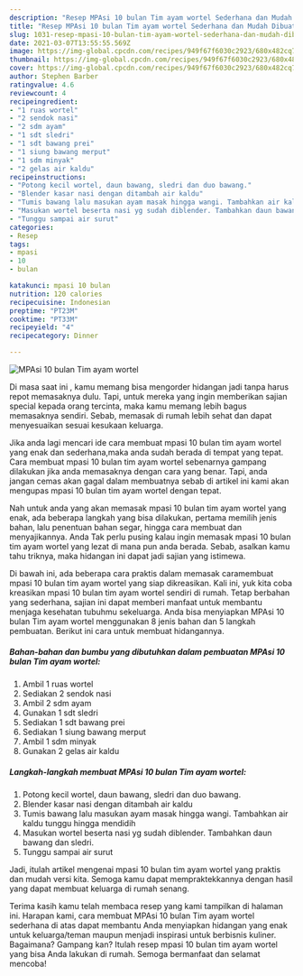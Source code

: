 ```yaml
---
description: "Resep MPAsi 10 bulan Tim ayam wortel Sederhana dan Mudah Dibuat"
title: "Resep MPAsi 10 bulan Tim ayam wortel Sederhana dan Mudah Dibuat"
slug: 1031-resep-mpasi-10-bulan-tim-ayam-wortel-sederhana-dan-mudah-dibuat
date: 2021-03-07T13:55:55.569Z
image: https://img-global.cpcdn.com/recipes/949f67f6030c2923/680x482cq70/mpasi-10-bulan-tim-ayam-wortel-foto-resep-utama.jpg
thumbnail: https://img-global.cpcdn.com/recipes/949f67f6030c2923/680x482cq70/mpasi-10-bulan-tim-ayam-wortel-foto-resep-utama.jpg
cover: https://img-global.cpcdn.com/recipes/949f67f6030c2923/680x482cq70/mpasi-10-bulan-tim-ayam-wortel-foto-resep-utama.jpg
author: Stephen Barber
ratingvalue: 4.6
reviewcount: 4
recipeingredient:
- "1 ruas wortel"
- "2 sendok nasi"
- "2 sdm ayam"
- "1 sdt sledri"
- "1 sdt bawang prei"
- "1 siung bawang merput"
- "1 sdm minyak"
- "2 gelas air kaldu"
recipeinstructions:
- "Potong kecil wortel, daun bawang, sledri dan duo bawang."
- "Blender kasar nasi dengan ditambah air kaldu"
- "Tumis bawang lalu masukan ayam masak hingga wangi. Tambahkan air kaldu tunggu hingga mendidih"
- "Masukan wortel beserta nasi yg sudah diblender. Tambahkan daun bawang dan sledri."
- "Tunggu sampai air surut"
categories:
- Resep
tags:
- mpasi
- 10
- bulan

katakunci: mpasi 10 bulan 
nutrition: 120 calories
recipecuisine: Indonesian
preptime: "PT23M"
cooktime: "PT33M"
recipeyield: "4"
recipecategory: Dinner

---
```



![MPAsi 10 bulan Tim ayam wortel](https://img-global.cpcdn.com/recipes/949f67f6030c2923/680x482cq70/mpasi-10-bulan-tim-ayam-wortel-foto-resep-utama.jpg)

Di masa  saat ini , kamu memang bisa mengorder hidangan jadi tanpa harus repot memasaknya dulu. Tapi, untuk mereka yang ingin memberikan sajian special kepada orang tercinta, maka kamu memang lebih bagus memasaknya sendiri. Sebab, memasak di rumah lebih sehat dan dapat menyesuaikan sesuai kesukaan keluarga.

Jika anda lagi mencari ide cara membuat mpasi 10 bulan tim ayam wortel yang enak dan sederhana,maka anda sudah berada di tempat yang tepat. Cara membuat mpasi 10 bulan tim ayam wortel  sebenarnya gampang dilakukan jika anda memasaknya dengan cara yang benar. Tapi, anda jangan cemas akan gagal dalam membuatnya 
sebab di artikel ini kami akan mengupas mpasi 10 bulan tim ayam wortel dengan tepat.  



Nah untuk anda yang akan memasak mpasi 10 bulan tim ayam wortel yang enak, ada beberapa langkah yang bisa dilakukan, pertama memilih jenis bahan, lalu penentuan bahan segar, hingga cara membuat dan menyajikannya. Anda Tak perlu pusing kalau ingin memasak mpasi 10 bulan tim ayam wortel yang lezat di mana pun anda berada. Sebab, asalkan kamu  tahu triknya, maka hidangan ini dapat jadi sajian yang istimewa.

Di bawah ini, ada beberapa cara praktis  dalam memasak caramembuat mpasi 10 bulan tim ayam wortel yang siap dikreasikan. Kali ini, yuk kita coba kreasikan mpasi 10 bulan tim ayam wortel sendiri di rumah. Tetap berbahan yang sederhana, sajian ini dapat memberi manfaat untuk membantu menjaga kesehatan tubuhmu sekeluarga. Anda bisa menyiapkan MPAsi 10 bulan Tim ayam wortel menggunakan 8 jenis bahan dan 5 langkah pembuatan. Berikut ini cara untuk membuat hidangannya.

<!--inarticleads1-->

##### Bahan-bahan dan bumbu yang dibutuhkan dalam pembuatan MPAsi 10 bulan Tim ayam wortel:

1. Ambil 1 ruas wortel
1. Sediakan 2 sendok nasi
1. Ambil 2 sdm ayam
1. Gunakan 1 sdt sledri
1. Sediakan 1 sdt bawang prei
1. Sediakan 1 siung bawang merput
1. Ambil 1 sdm minyak
1. Gunakan 2 gelas air kaldu




<!--inarticleads2-->

##### Langkah-langkah membuat MPAsi 10 bulan Tim ayam wortel:

1. Potong kecil wortel, daun bawang, sledri dan duo bawang.
1. Blender kasar nasi dengan ditambah air kaldu
1. Tumis bawang lalu masukan ayam masak hingga wangi. Tambahkan air kaldu tunggu hingga mendidih
1. Masukan wortel beserta nasi yg sudah diblender. Tambahkan daun bawang dan sledri.
1. Tunggu sampai air surut




Jadi, itulah artikel mengenai  mpasi 10 bulan tim ayam wortel  yang praktis dan mudah versi kita. Semoga kamu dapat mempraktekkannya dengan hasil yang dapat membuat keluarga di rumah senang. 

Terima kasih kamu telah membaca resep yang kami tampilkan di halaman ini. Harapan kami, cara membuat  MPAsi 10 bulan Tim ayam wortel sederhana di atas dapat membantu Anda menyiapkan hidangan yang enak untuk keluarga/teman maupun menjadi inspirasi untuk berbisnis kuliner. Bagaimana? Gampang kan? Itulah resep mpasi 10 bulan tim ayam wortel yang bisa Anda lakukan di rumah. Semoga bermanfaat dan selamat mencoba!


